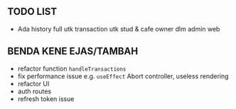 ## TODO LIST

- Ada history full utk transaction utk stud & cafe owner dlm admin web

## BENDA KENE EJAS/TAMBAH

- refactor function `handleTransactions`
- fix performance issue e.g. `useEffect` Abort controller, useless rendering
- refactor UI
- auth routes
- refresh token issue
